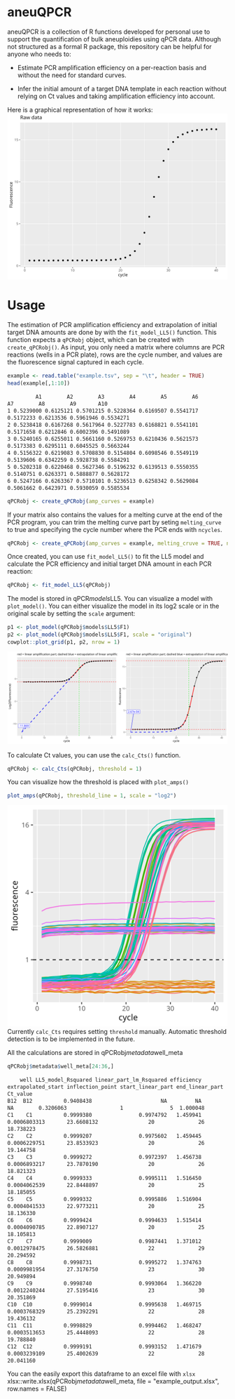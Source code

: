 # aneuQPCR
aneuQPCR is a collection of R functions developed for personal use to support the quantification of bulk aneuploidies using qPCR data. Although not structured as a formal R package, this repository can be helpful for anyone who needs to:

- Estimate PCR amplification efficiency on a per-reaction basis and without the need for standard curves.

- Infer the initial amount of a target DNA template in each reaction without relying on Ct values and taking amplification efficiency into account. 

Here is a graphical representation of how it works:
![workflow animation](figures/animation.gif)

# Usage
The estimation of PCR amplification efficiency and extrapolation of initial target DNA amounts are done by with the `fit_model_LL5()` function. This function expects a `qPCRobj` object, which can be created with `create_qPCRobj()`. As input, you only need a matrix where columns are PCR reactions (wells in a PCR plate), rows are the cycle number, and values are the fluorescence signal captured in each cycle. 
```r
example <- read.table("example.tsv", sep = "\t", header = TRUE)
head(example[,1:10])
```
```
         A1        A2        A3        A4        A5        A6        A7        A8        A9       A10
1 0.5239000 0.6125121 0.5701215 0.5228364 0.6169507 0.5541717 0.5172233 0.6213536 0.5961946 0.5534271
2 0.5238418 0.6167268 0.5617964 0.5227783 0.6168821 0.5541101 0.5171658 0.6212846 0.6002396 0.5491089
3 0.5240165 0.6255011 0.5661160 0.5269753 0.6210436 0.5621573 0.5173383 0.6295111 0.6045525 0.5663244
4 0.5156322 0.6219083 0.5708830 0.5154804 0.6098546 0.5549119 0.5139606 0.6342259 0.5928738 0.5584291
5 0.5202318 0.6220468 0.5627346 0.5196232 0.6139513 0.5550355 0.5140751 0.6263371 0.5888877 0.5628172
6 0.5247166 0.6263367 0.5710101 0.5236513 0.6258342 0.5629084 0.5061662 0.6423971 0.5930059 0.5585534
```
```r
qPCRobj <- create_qPCRobj(amp_curves = example)
```
If your matrix also contains the values for a melting curve at the end of the PCR program, you can trim the melting curve part by seting `melting_curve` to true and specifying the cycle number where the PCR ends with `ncycles`. 
```r
qPCRobj <- create_qPCRobj(amp_curves = example, melting_cruve = TRUE, ncycles = 40)
```
Once created, you can use `fit_model_LL5()` to fit the LL5 model and calculate the PCR efficiency and initial target DNA amount in each PCR reaction:
```r
qPCRobj <- fit_model_LL5(qPCRobj)
```
The model is stored in qPCR$models$LL5. You can visualize a model with `plot_model()`. You can either visualize the model in its log2 scale or in the original scale by setting the `scale` argument:
```r
p1 <- plot_model(qPCRobj$models$LL5$F1)
p2 <- plot_model(qPCRobj$models$LL5$F1, scale = "original")
cowplot::plot_grid(p1, p2, nrow = 1)
```
![LL5 model example](figures/model_example.png)

To calculate Ct values, you can use the `calc_Cts()` function.
```r
qPCRobj <- calc_Cts(qPCRobj, threshold = 1)
```
You can visualize how the threshold is placed with `plot_amps()` 
```r
plot_amps(qPCRobj, threshold_line = 1, scale = "log2")
```
![threshold placement example](figures/amps_example.png)
Currently `calc_Cts` requires setting `threshold` manually. Automatic threshold detection is to be implemented in the future.

All the calculations are stored in qPCRobj$metadata$well_meta
```r
qPCRobj$metadata$well_meta[24:36,]
```
```
    well LL5_model_Rsquared linear_part_lm_Rsquared efficiency extrapolated_start inflection_point start_linear_part end_linear_part  Ct_value
B12  B12          0.9408438                      NA         NA                 NA        0.3206063                 1               5  1.000048
C1    C1          0.9999380               0.9974792   1.459941       0.0006803313       23.6608132                20              26 18.738223
C2    C2          0.9999207               0.9975602   1.459445       0.0006229751       23.8533923                20              26 19.144758
C3    C3          0.9999272               0.9972397   1.456738       0.0006893217       23.7870190                20              26 18.821323
C4    C4          0.9999333               0.9995111   1.516450       0.0004062539       22.8448897                20              25 18.185055
C5    C5          0.9999332               0.9995886   1.516904       0.0004041533       22.9773211                20              25 18.136330
C6    C6          0.9999424               0.9994633   1.515414       0.0004090785       22.8907127                20              25 18.105813
C7    C7          0.9999009               0.9987441   1.371012       0.0012978475       26.5826881                22              29 20.294592
C8    C8          0.9998731               0.9995272   1.374763       0.0009981954       27.3176750                23              30 20.949894
C9    C9          0.9998740               0.9993064   1.366220       0.0012240244       27.5195416                23              30 20.351869
C10  C10          0.9999014               0.9995638   1.469715       0.0003768329       25.2392291                22              28 19.436132
C11  C11          0.9998829               0.9994462   1.468247       0.0003513653       25.4448093                22              28 19.788840
C12  C12          0.9999191               0.9993152   1.471679       0.0003239109       25.4002639                22              28 20.041160
```
You can the easily export this dataframe to an excel file with `xlsx`
xlsx::write.xlsx(qPCRobj$metadata$well_meta, file = "example_output.xlsx", row.names = FALSE)
